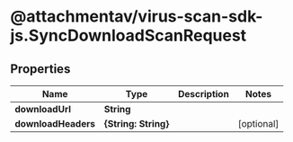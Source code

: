 # @attachmentav/virus-scan-sdk-js.SyncDownloadScanRequest

## Properties

Name | Type | Description | Notes
------------ | ------------- | ------------- | -------------
**downloadUrl** | **String** |  | 
**downloadHeaders** | **{String: String}** |  | [optional] 


